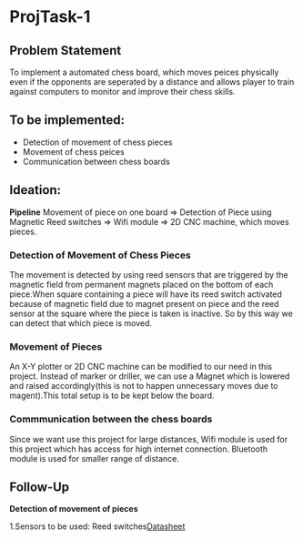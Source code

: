 # ProjTask-1
## Problem Statement
To implement a automated chess board, which moves peices physically even if the opponents are seperated by a distance and allows player to train against computers to monitor and improve their chess skills.
## To be implemented:
- Detection of movement of chess pieces
- Movement of chess peices
- Communication between chess boards
## Ideation:
**Pipeline**
Movement of piece on one board => Detection of Piece using Magnetic Reed switches => Wifi module => 2D CNC machine, which moves pieces.
### Detection of Movement of Chess Pieces
The movement is detected by using reed sensors that are triggered by the magnetic field from permanent magnets placed on the bottom of each piece.When square containing a piece will have its reed switch activated because of magnetic field due to magnet present on piece and the reed sensor at the square where the piece is taken is inactive. So by this way we can detect that which piece is moved.
### Movement of Pieces
An X-Y plotter or 2D CNC machine can be modified to our need in this project. Instead of marker or driller, we can use a Magnet which is lowered and raised accordingly(this is not to happen unnecessary moves due to magent).This total setup is to be kept below the board.
### Commmunication between the chess boards
Since we want use this project for large distances, Wifi module is used for this project which has access for high internet connection. Bluetooth module is used for smaller range of distance.

## Follow-Up
**Detection of movement of pieces**

1.Sensors to be used: Reed switches[Datasheet](http://pdf.datasheetcatalog.com/datasheets2/80/80372_1.pdf)


